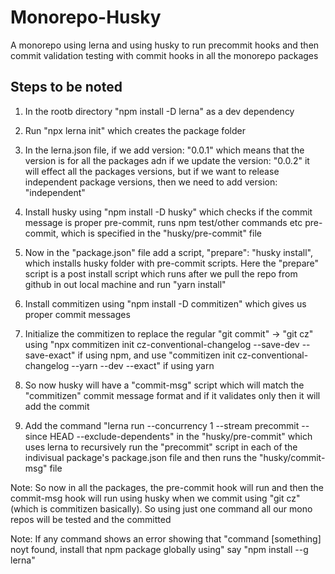 # Monorepo-Husky
A monorepo using lerna and using husky to run precommit hooks and then commit validation testing with commit hooks in all the monorepo packages

## Steps to be noted
1) In the rootb directory "npm install -D lerna" as a dev dependency

2) Run "npx lerna init" which creates the package folder

3) In the lerna.json file, if we add version: "0.0.1" which means that the version is for all the packages adn if we update
the version: "0.0.2" it will effect all the packages versions, but if we want to release independent package versions, then 
we need to add version: "independent"

4) Install husky using "npm install -D husky" which checks if the commit message is proper pre-commit, runs npm test/other 
commands etc pre-commit, which is specified in the "husky/pre-commit" file

5) Now in the "package.json" file add a script, "prepare": "husky install", which installs husky folder with pre-commit 
scripts. Here the "prepare" script is a post install script which runs after we pull the repo from github in out local machine
and run "yarn install"

6) Install commitizen using "npm install -D commitizen" which gives us proper commit messages

7) Initialize the commitizen to replace the regular "git commit" -> "git cz" using "npx commitizen init
cz-conventional-changelog --save-dev --save-exact" if using npm, and use "commitizen init cz-conventional-changelog --yarn 
--dev --exact" if using yarn

8) So now husky will have a "commit-msg" script which will match the "commitizen" commit message format and if it validates 
only then it will add the commit

9) Add the command "lerna run --concurrency 1 --stream precommit --since HEAD --exclude-dependents" in the "husky/pre-commit"
which uses lerna to recursively run the "precommit" script in each of the indivisual package's package.json file and then runs
the "husky/commit-msg" file

Note: So now in all the packages, the pre-commit hook will run and then the commit-msg hook will run using husky when we commit
using "git cz" (which is commitizen basically). So using just one command all our mono repos will be tested and the committed

Note: If any command shows an error showing that "command [something] noyt found, install that npm package globally using"
say "npm install --g lerna"